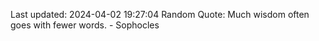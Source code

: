 Last updated: 2024-04-02 19:27:04
Random Quote: Much wisdom often goes with fewer words. - Sophocles